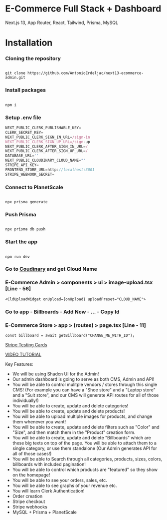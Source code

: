 # E-Commerce Full Stack + Dashboard

Next.js 13, App Router, React, Tailwind, Prisma, MySQL

# Installation

### Cloning the repository

```shell

git clone https://github.com/AntonioErdeljac/next13-ecommerce-admin.git
```

### Install packages

```shell

npm i
```

### Setup .env file

```js
NEXT_PUBLIC_CLERK_PUBLISHABLE_KEY=
CLERK_SECRET_KEY=
NEXT_PUBLIC_CLERK_SIGN_IN_URL=/sign-in
NEXT_PUBLIC_CLERK_SIGN_UP_URL=/sign-up
NEXT_PUBLIC_CLERK_AFTER_SIGN_IN_URL=/
NEXT_PUBLIC_CLERK_AFTER_SIGN_UP_URL=/
DATABASE_URL=''
NEXT_PUBLIC_CLOUDINARY_CLOUD_NAME=""
STRIPE_API_KEY=
FRONTEND_STORE_URL=http://localhost:3001
STRIPE_WEBHOOK_SECRET=
```

### Connect to PlanetScale

```shell

npx prisma generate
```

### Push Prisma

```shell

npx prisma db push
```

### Start the app

```shell

npm run dev
```

### Go to [Coudinary](https://cloudinary.com/) and get Cloud Name

### E-Commerce Admin > components > ui > image-upload.tsx [Line - 56]

```tsx
<CldUploadWidget onUpload={onUpload} uploadPreset="CLOUD_NAME">
```

### Go to app - Billboards - Add New - ... - Copy Id

### E-Commerce Store > app > (routes) > page.tsx [Line - 11]

```tsx
const billboard = await getBillboard("CHANGE_ME_WITH_ID");
```

[Stripe Testing Cards](https://stripe.com/docs/testing)

[VIDEO TUTORIAL](https://youtu.be/5miHyP6lExg)

Key Features:

- We will be using Shadcn UI for the Admin!
- Our admin dashboard is going to serve as both CMS, Admin and API!
- You will be able to control mulitple vendors / stores through this single CMS! (For example you can have a "Shoe store" and a "Laptop store" and a "Suit store", and our CMS will generate API routes for all of those individually!)
- You will be able to create, update and delete categories!
- You will be able to create, update and delete products!
- You will be able to upload multiple images for products, and change them whenever you want!
- You will be able to create, update and delete filters such as "Color" and "Size", and then match them in the "Product" creation form.
- You will be able to create, update and delete "Billboards" which are these big texts on top of the page. You will be able to attach them to a single category, or use them standalone (Our Admin generates API for all of those cases!)
- You will be able to Search through all categories, products, sizes, colors, billboards with included pagination!
- You will be able to control which products are "featured" so they show on the homepage!
- You will be able to see your orders, sales, etc.
- You will be able to see graphs of your revenue etc.
- You will learn Clerk Authentication!
- Order creation
- Stripe checkout
- Stripe webhooks
- MySQL + Prisma + PlanetScale
